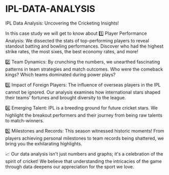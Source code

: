 # IPL-DATA-ANALYSIS
 IPL Data Analysis: Uncovering the Cricketing Insights! 

In this case study we will get to know about
1️⃣ Player Performance Analysis: We dissected the stats of top-performing players to reveal standout batting and bowling performances. Discover who had the highest strike rates, the most sixes, the best economy rates, and more! 

2️⃣ Team Dynamics: By crunching the numbers, we unearthed fascinating patterns in team strategies and match outcomes. Who were the comeback kings? Which teams dominated during power plays? 

3️⃣ Impact of Foreign Players: The influence of overseas players in the IPL cannot be ignored. Our analysis examines how international stars shaped their teams' fortunes and brought diversity to the league. 

4️⃣ Emerging Talent: IPL is a breeding ground for future cricket stars. We highlight the breakout performers and their journey from being raw talents to match-winners. 

5️⃣ Milestones and Records: This season witnessed historic moments! From players achieving personal milestones to team records being shattered, we bring you the exhilarating highlights. 

📈 Our data analysis isn't just numbers and graphs; it's a celebration of the spirit of cricket!  We believe that understanding the intricacies of the game through data deepens our appreciation for the sport we love.

